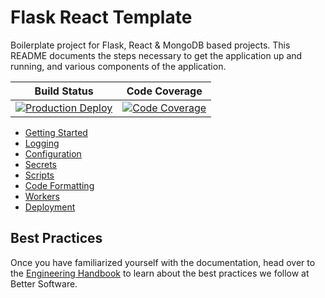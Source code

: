 # Flask React Template

Boilerplate project for Flask, React & MongoDB based projects. This README documents the steps necessary to get the application up and running, and various components of the application.

| Build Status                                                                                                                                                                                                                                     | Code Coverage                                                                                                                                                                                                                                                                                                   |
|--------------------------------------------------------------------------------------------------------------------------------------------------------------------------------------------------------------------------------------------------|-----------------------------------------------------------------------------------------------------------------------------------------------------------------------------------------------------------------------------------------------------------------------------------------------------------------|
| [![Production Deploy](https://github.com/jalantechnologies/rflask-boilerplate/actions/workflows/production_on_push.yml/badge.svg?branch=main)](https://github.com/jalantechnologies/rflask-boilerplate/actions/workflows/production_on_push.yml) | [![Code Coverage](https://sonarqube.platform.jalantechnologies.com/api/project_badges/measure?project=jalantechnologies_rflask-boilerplate&metric=coverage&token=a4dd71c68afbb8da4b7ed1026329bf0933298f79)](https://sonarqube.platform.jalantechnologies.com/dashboard?id=jalantechnologies_rflask-boilerplate) |



- [Getting Started](docs/getting-started.md)
- [Logging](docs/logging.md)
- [Configuration](docs/configuration.md)
- [Secrets](docs/secrets.md)
- [Scripts](docs/scripts.md)
- [Code Formatting](docs/code-formatting.md)
- [Workers](docs/workers.md)
- [Deployment](docs/deployment.md)

## Best Practices

Once you have familiarized yourself with the documentation, head over to the [Engineering Handbook](https://github.com/jalantechnologies/handbook/blob/main/engineering/index.md) to learn about the best practices we follow at Better Software.


